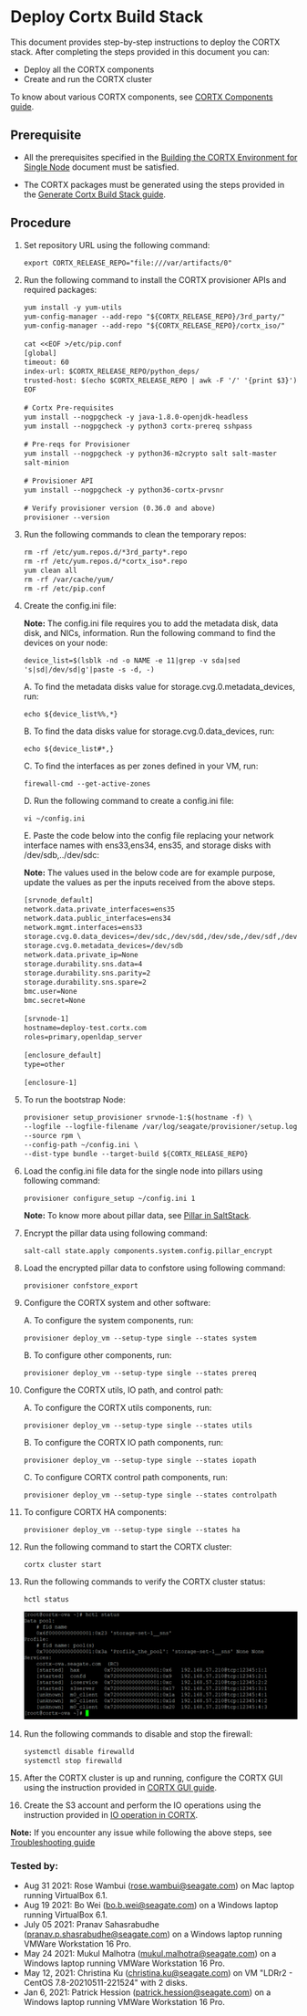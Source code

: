 # Deploy Cortx Build Stack

This document provides step-by-step instructions to deploy the CORTX stack. After completing the steps provided in this document you can:

  - Deploy all the CORTX components
  - Create and run the CORTX cluster

To know about various CORTX components, see [CORTX Components guide](https://github.com/Seagate/cortx/blob/main/doc/Components.md).

## Prerequisite

- All the prerequisites specified in the [Building the CORTX Environment for Single Node](Building-CORTX-From-Source-for-SingleNode.md) document must be satisfied.

- The CORTX packages must be generated using the steps provided in the [Generate Cortx Build Stack guide](Generate-Cortx-Build-Stack.md).


## Procedure

1. Set repository URL using the following command:

   ```
   export CORTX_RELEASE_REPO="file:///var/artifacts/0"   
   ```

2. Run the following command to install the CORTX provisioner APIs and required packages:

   ```
   yum install -y yum-utils
   yum-config-manager --add-repo "${CORTX_RELEASE_REPO}/3rd_party/"
   yum-config-manager --add-repo "${CORTX_RELEASE_REPO}/cortx_iso/"

   cat <<EOF >/etc/pip.conf
   [global]
   timeout: 60
   index-url: $CORTX_RELEASE_REPO/python_deps/
   trusted-host: $(echo $CORTX_RELEASE_REPO | awk -F '/' '{print $3}')
   EOF

   # Cortx Pre-requisites
   yum install --nogpgcheck -y java-1.8.0-openjdk-headless
   yum install --nogpgcheck -y python3 cortx-prereq sshpass

   # Pre-reqs for Provisioner
   yum install --nogpgcheck -y python36-m2crypto salt salt-master salt-minion

   # Provisioner API
   yum install --nogpgcheck -y python36-cortx-prvsnr

   # Verify provisioner version (0.36.0 and above)
   provisioner --version
   ```

3. Run the following commands to clean the temporary repos:

   ```
   rm -rf /etc/yum.repos.d/*3rd_party*.repo
   rm -rf /etc/yum.repos.d/*cortx_iso*.repo
   yum clean all
   rm -rf /var/cache/yum/
   rm -rf /etc/pip.conf
   ```

4. Create the config.ini file:

     **Note:** The config.ini file requires you to add the metadata disk, data disk, and NICs, information. Run the following command to find the devices on your node:

   ```
   device_list=$(lsblk -nd -o NAME -e 11|grep -v sda|sed 's|sd|/dev/sd|g'|paste -s -d, -)
   ```

   A. To find the metadata disks value for storage.cvg.0.metadata_devices, run:

      ```  
      echo ${device_list%%,*}
      ```

   B. To find the data disks value for storage.cvg.0.data_devices, run:

      ```
      echo ${device_list#*,}
      ```

   C. To find the interfaces as per zones defined in your VM, run:

      ```
      firewall-cmd --get-active-zones
      ```

   D. Run the following command to create a config.ini file:

      ```
      vi ~/config.ini
      ```

   E. Paste the code below into the config file replacing your network interface names with ens33,ens34, ens35, and storage disks with /dev/sdb,../dev/sdc:
      
      **Note:** The values used in the below code are for example purpose, update the values as per the inputs received from the above steps.

      ```
      [srvnode_default]
      network.data.private_interfaces=ens35
      network.data.public_interfaces=ens34
      network.mgmt.interfaces=ens33
      storage.cvg.0.data_devices=/dev/sdc,/dev/sdd,/dev/sde,/dev/sdf,/dev/sdg,/dev/sdh,/dev/sdi,/dev/sdj
      storage.cvg.0.metadata_devices=/dev/sdb
      network.data.private_ip=None
      storage.durability.sns.data=4
      storage.durability.sns.parity=2
      storage.durability.sns.spare=2
      bmc.user=None
      bmc.secret=None

      [srvnode-1]
      hostname=deploy-test.cortx.com
      roles=primary,openldap_server

      [enclosure_default]
      type=other

      [enclosure-1]
      ```

5. To run the bootstrap Node:

   ```
   provisioner setup_provisioner srvnode-1:$(hostname -f) \
   --logfile --logfile-filename /var/log/seagate/provisioner/setup.log --source rpm \
   --config-path ~/config.ini \
   --dist-type bundle --target-build ${CORTX_RELEASE_REPO}
   ```
6. Load the config.ini file data for the single node into pillars using following command:

   ```
   provisioner configure_setup ~/config.ini 1
   ```
   **Note:** To know more about pillar data, see [Pillar in SaltStack](https://docs.saltproject.io/en/latest/topics/tutorials/pillar.html).

7. Encrypt the pillar data using following command:

   ```
   salt-call state.apply components.system.config.pillar_encrypt
   ```

8. Load the encrypted pillar data to confstore using following command:

   ```
   provisioner confstore_export
   ```

9. Configure the CORTX system and other software:

   A. To configure the system components, run:

      ```
      provisioner deploy_vm --setup-type single --states system
      ```

   B. To configure other components, run:

      ```
      provisioner deploy_vm --setup-type single --states prereq
      ```

10. Configure the CORTX utils, IO path, and control path:

    A. To configure the CORTX utils components, run:

       ```
       provisioner deploy_vm --setup-type single --states utils
       ```

    B. To configure the CORTX IO path components, run:

       ```
       provisioner deploy_vm --setup-type single --states iopath
       ```

    C. To configure CORTX control path components, run:

       ```
       provisioner deploy_vm --setup-type single --states controlpath
       ```

11. To configure CORTX HA components:

    ```
    provisioner deploy_vm --setup-type single --states ha
    ```

12. Run the following command to start the CORTX cluster:

    ```
    cortx cluster start
    ```

13. Run the following commands to verify the CORTX cluster status:

    ```
    hctl status
    ```
    ![CORTX Cluster](https://github.com/Seagate/cortx/blob/main/doc/images/hctl_status_output.png)

14. Run the following commands to disable and stop the firewall:

    ```
    systemctl disable firewalld
    systemctl stop firewalld
    ```

15. After the CORTX cluster is up and running, configure the CORTX GUI using the instruction provided in [CORTX GUI guide](https://github.com/Seagate/cortx/blob/main/doc/Preboarding_and_Onboarding.rst).

16. Create the S3 account and perform the IO operations using the instruction provided in [IO operation in CORTX](https://github.com/Seagate/cortx/blob/main/doc/Performing_IO_Operations_Using_S3Client.rst).

**Note:** If you encounter any issue while following the above steps, see [Troubleshooting guide](https://github.com/Seagate/cortx/blob/main/doc/Troubleshooting.md)


### Tested by:

- Aug 31 2021: Rose Wambui (rose.wambui@seagate.com) on Mac laptop running VirtualBox 6.1.
- Aug 19 2021: Bo Wei (bo.b.wei@seagate.com) on a Windows laptop running VirtualBox 6.1.
- July 05 2021: Pranav Sahasrabudhe (pranav.p.shasrabudhe@seagate.com) on a Windows laptop running VMWare Workstation 16 Pro.
- May 24 2021: Mukul Malhotra (mukul.malhotra@seagate.com) on a Windows laptop running VMWare Workstation 16 Pro.
- May 12, 2021: Christina Ku (christina.ku@seagate.com) on VM "LDRr2 - CentOS 7.8-20210511-221524" with 2 disks.
- Jan 6, 2021: Patrick Hession (patrick.hession@seagate.com) on a Windows laptop running VMWare Workstation 16 Pro.

